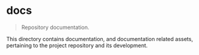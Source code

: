 # docs

> Repository documentation.

<!-- Section to include introductory text. Make sure to keep an empty line after the intro `section` element and another before the `/section` close. -->

<section class="intro">

This directory contains documentation, and documentation related assets, pertaining to the project repository and its development.

</section>

<!-- /.intro -->

<!-- Section to include notes. Make sure to keep an empty line after the `section` element and another before the `/section` close. -->

<section class="notes">

</section>

<!-- /.notes -->

<!-- Section for all links. Make sure to keep an empty line after the `section` element and another before the `/section` close. -->

<section class="links">

</section>

<!-- /.links -->
